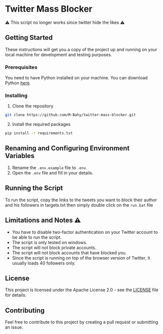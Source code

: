 # Twitter Mass Blocker

⚠️ This script no longer works since twitter hide the likes ⚠️

## Getting Started

These instructions will get you a copy of the project up and running on your local machine for development and testing purposes.

### Prerequisites

You need to have Python installed on your machine. You can download Python [here](https://www.python.org/downloads/).

### Installing

1. Clone the repository
```bash
git clone https://github.com/M-Bahy/twitter-mass-blocker.git
```
2. Install the required packages
```bash
pip install -r requirements.txt
```
## Renaming and Configuring Environment Variables

1. Rename the `.env.example` file to `.env`.
2. Open the `.env` file and fill in your details.

## Running the Script

To run the script, copy the links to the tweets you want to block their author and his followers in targets.txt then simply double click on the `run.bat` file 

## Limitations and Notes ⚠️

- You have  to disable two-factor authentication on your Twitter account to be able to run the script.
- The script is only tested on windows.
- The script will not block private accounts.
- The script will not block accounts that have blocked you.
- Since the script is running on top of the browser version of Twitter, it usually loads 40 followers only.

## License

This project is licensed under the Apache License 2.0 - see the [LICENSE](LICENSE) file for details.

## Contributing

Feel free to contribute to this project by creating a pull request or submitting an issue.
